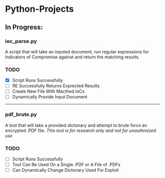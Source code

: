 # Python-Projects

## In Progress:

### ioc_parse.py
A script that will take an inputed document, run regular expressions for Indicators of Compromise against and return the matching results.
### TODO
- [X] Script Runs Successfully
- [ ] RE Successfully Returns Exprected Results
- [ ] Create New File With Macthed IoCs
- [ ] Dynamically Provide Input Document

---

### pdf_brute.py
A tool that will take a provided dictonary and attempt to brute force an encrypted .PDF file.
*This tool is for research only and not for unauthroized use*
### TODO
- [ ] Script Runs Successfully
- [ ] Tool Can Be Used On a Single .PDF or A File of .PDFs
- [ ] Can Dynamically Change Dictonary Used For Exploit
